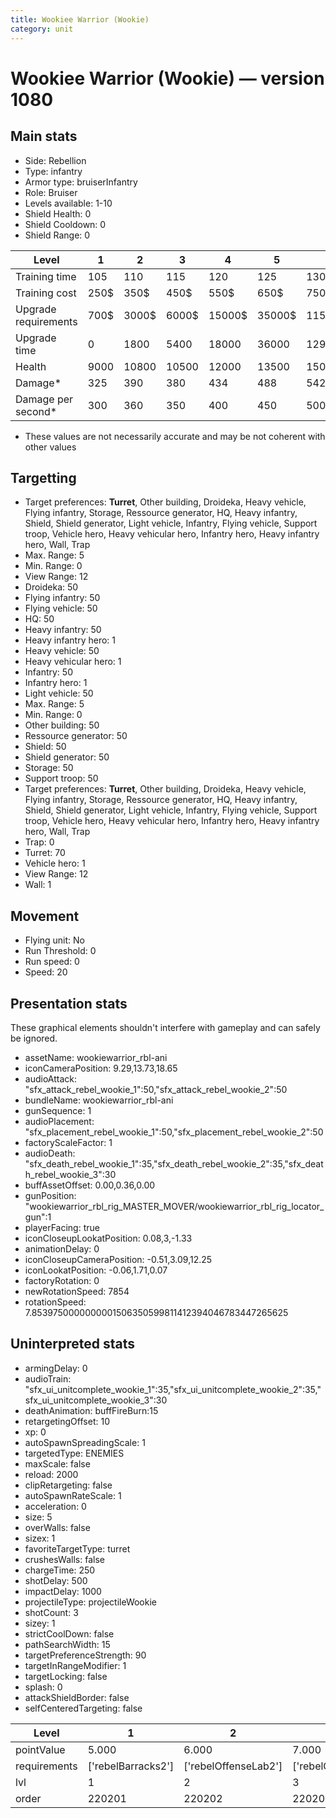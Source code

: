 ```yaml
---
title: Wookiee Warrior (Wookie)
category: unit
---
```


# Wookiee Warrior (Wookie) — version 1080

## Main stats

  * Side: Rebellion
  * Type: infantry
  * Armor type: bruiserInfantry
  * Role: Bruiser
  * Levels available: 1-10
  * Shield Health: 0
  * Shield Cooldown: 0
  * Shield Range: 0

|Level               |1   |2    |3    |4     |5     |6      |7      |8      |9       |10      |
|--------------------|----|-----|-----|------|------|-------|-------|-------|--------|--------|
|Training time       |105 |110  |115  |120   |125   |130    |135    |140    |145     |150     |
|Training cost       |250$|350$ |450$ |550$  |650$  |750$   |850$   |1000$  |1050$   |1150$   |
|Upgrade requirements|700$|3000$|6000$|15000$|35000$|115000$|175000$|350000$|1000000$|2000000$|
|Upgrade time        |0   |1800 |5400 |18000 |36000 |129600 |216000 |345600 |518400  |777600  |
|Health              |9000|10800|10500|12000 |13500 |15000  |16500  |18000  |19500   |22500   |
|Damage*             |325 |390  |380  |434   |488   |542    |596    |650    |705     |813     |
|Damage per second*  |300 |360  |350  |400   |450   |500    |550    |600    |650     |750     |

* These values are not necessarily accurate and may be not coherent with other values

## Targetting

  * Target preferences: **Turret**, Other building, Droideka, Heavy vehicle, Flying infantry, Storage, Ressource generator, HQ, Heavy infantry, Shield, Shield generator, Light vehicle, Infantry, Flying vehicle, Support troop, Vehicle hero, Heavy vehicular hero, Infantry hero, Heavy infantry hero, Wall, Trap
  * Max. Range: 5
  * Min. Range: 0
  * View Range: 12
  * Droideka: 50
  * Flying infantry: 50
  * Flying vehicle: 50
  * HQ: 50
  * Heavy infantry: 50
  * Heavy infantry hero: 1
  * Heavy vehicle: 50
  * Heavy vehicular hero: 1
  * Infantry: 50
  * Infantry hero: 1
  * Light vehicle: 50
  * Max. Range: 5
  * Min. Range: 0
  * Other building: 50
  * Ressource generator: 50
  * Shield: 50
  * Shield generator: 50
  * Storage: 50
  * Support troop: 50
  * Target preferences: **Turret**, Other building, Droideka, Heavy vehicle, Flying infantry, Storage, Ressource generator, HQ, Heavy infantry, Shield, Shield generator, Light vehicle, Infantry, Flying vehicle, Support troop, Vehicle hero, Heavy vehicular hero, Infantry hero, Heavy infantry hero, Wall, Trap
  * Trap: 0
  * Turret: 70
  * Vehicle hero: 1
  * View Range: 12
  * Wall: 1

## Movement

  * Flying unit: No
  * Run Threshold: 0
  * Run speed: 0
  * Speed: 20

## Presentation stats

These graphical elements shouldn't interfere with gameplay and can safely be ignored.

  * assetName: wookiewarrior_rbl-ani
  * iconCameraPosition: 9.29,13.73,18.65
  * audioAttack: "sfx_attack_rebel_wookie_1":50,"sfx_attack_rebel_wookie_2":50
  * bundleName: wookiewarrior_rbl-ani
  * gunSequence: 1
  * audioPlacement: "sfx_placement_rebel_wookie_1":50,"sfx_placement_rebel_wookie_2":50
  * factoryScaleFactor: 1
  * audioDeath: "sfx_death_rebel_wookie_1":35,"sfx_death_rebel_wookie_2":35,"sfx_death_rebel_wookie_3":30
  * buffAssetOffset: 0.00,0.36,0.00
  * gunPosition: "wookiewarrior_rbl_rig_MASTER_MOVER/wookiewarrior_rbl_rig_locator_gun":1
  * playerFacing: true
  * iconCloseupLookatPosition: 0.08,3,-1.33
  * animationDelay: 0
  * iconCloseupCameraPosition: -0.51,3.09,12.25
  * iconLookatPosition: -0.06,1.71,0.07
  * factoryRotation: 0
  * newRotationSpeed: 7854
  * rotationSpeed: 7.8539750000000001506350599811412394046783447265625

## Uninterpreted stats

  * armingDelay: 0
  * audioTrain: "sfx_ui_unitcomplete_wookie_1":35,"sfx_ui_unitcomplete_wookie_2":35,"sfx_ui_unitcomplete_wookie_3":30
  * deathAnimation: buffFireBurn:15
  * retargetingOffset: 10
  * xp: 0
  * autoSpawnSpreadingScale: 1
  * targetedType: ENEMIES
  * maxScale: false
  * reload: 2000
  * clipRetargeting: false
  * autoSpawnRateScale: 1
  * acceleration: 0
  * size: 5
  * overWalls: false
  * sizex: 1
  * favoriteTargetType: turret
  * crushesWalls: false
  * chargeTime: 250
  * shotDelay: 500
  * impactDelay: 1000
  * projectileType: projectileWookie
  * shotCount: 3
  * sizey: 1
  * strictCoolDown: false
  * pathSearchWidth: 15
  * targetPreferenceStrength: 90
  * targetInRangeModifier: 1
  * targetLocking: false
  * splash: 0
  * attackShieldBorder: false
  * selfCenteredTargeting: false

|Level       |1                 |2                   |3                   |4                   |5                   |6                   |7                   |8                   |9                   |10                   |
|------------|------------------|--------------------|--------------------|--------------------|--------------------|--------------------|--------------------|--------------------|--------------------|---------------------|
|pointValue  |5.000             |6.000               |7.000               |8.000               |9.000               |10.000              |11.000              |12.000              |13.000              |15.000               |
|requirements|['rebelBarracks2']|['rebelOffenseLab2']|['rebelOffenseLab3']|['rebelOffenseLab4']|['rebelOffenseLab5']|['rebelOffenseLab6']|['rebelOffenseLab7']|['rebelOffenseLab8']|['rebelOffenseLab9']|['rebelOffenseLab10']|
|lvl         |1                 |2                   |3                   |4                   |5                   |6                   |7                   |8                   |9                   |10                   |
|order       |220201            |220202              |220203              |220204              |220205              |220206              |220207              |220208              |220209              |220210               |

